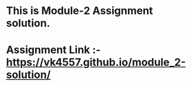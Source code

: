 # This is Module-2 Assignment solution.
# Assignment Link :- https://vk4557.github.io/module_2-solution/
